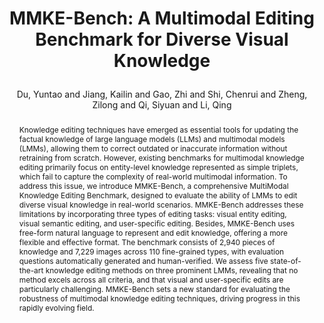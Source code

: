 ---
layout: pub
type: article
key: iclr25mmke
title: >
    MMKE-Bench: A Multimodal Editing Benchmark for Diverse Visual Knowledge
author: Du, Yuntao and Jiang, Kailin and Gao, Zhi and Shi, Chenrui and Zheng, Zilong and Qi, Siyuan and Li, Qing
# abbr: EMNLP'24
correspondence: Zheng, Zilong and Li, Qing
# pdf: https://aclanthology.org/2023.emnlp-main.334.pdf
abbr: ICLR'25
# journal: The Tenth International Conference on Learning Representations (ICLR)
journal: ICLR
pdf: https://openreview.net/forum?id=v8qABSeeKO
year: 2025
selected: true
abstract: >
    Knowledge editing techniques have emerged as essential tools for updating the factual knowledge of large language models (LLMs) and multimodal models (LMMs), allowing them to correct outdated or inaccurate information without retraining from scratch. However, existing benchmarks for multimodal knowledge editing primarily focus on entity-level knowledge represented as simple triplets, which fail to capture the complexity of real-world multimodal information. To address this issue, we introduce MMKE-Bench, a comprehensive MultiModal Knowledge Editing Benchmark, designed to evaluate the ability of LMMs to edit diverse visual knowledge in real-world scenarios. MMKE-Bench addresses these limitations by incorporating three types of editing tasks: visual entity editing, visual semantic editing, and user-specific editing. Besides, MMKE-Bench uses free-form natural language to represent and edit knowledge, offering a more flexible and effective format. The benchmark consists of 2,940 pieces of knowledge and 7,229 images across 110 fine-grained types, with evaluation questions automatically generated and human-verified. We assess five state-of-the-art knowledge editing methods on three prominent LMMs, revealing that no method excels across all criteria, and that visual and user-specific edits are particularly challenging. MMKE-Bench sets a new standard for evaluating the robustness of multimodal knowledge editing techniques, driving progress in this rapidly evolving field.
bibtex: >
    @inproceedings{du2025mmke,
        title={MMKE-Bench: A Multimodal Editing Benchmark for Diverse Visual Knowledge}, 
        author={Du, Yuntao and Jiang, Kailin and Gao, Zhi and Shi, Chenrui and Zheng, Zilong and Qi, Siyuan and Li, Qing},
        booktitle={The Thirteenth International Conference on Learning Representations},
        year={2025}
    }
---